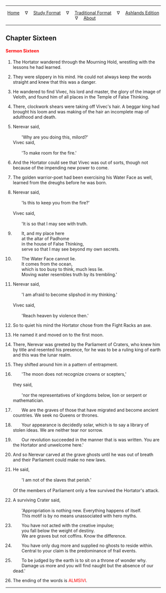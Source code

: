 
---

<!--- Jekyll Page Links -->

<center>
<a href="../../../index.html">Home</a>
&emsp;&nabla;&emsp;
<a href="../../index-study.html">Study Format</a>
&emsp;&nabla;&emsp;
<a href="../../index-traditional.html">Traditional Format</a>
&emsp;&nabla;&emsp;
<a href="../../index-ashlands.html">Ashlands Edition</a>
&emsp;&nabla;&emsp;
<a href="../../../about.html">About</a>
</center>

<!--- Markdown Body Below: -->

---

## Chapter Sixteen

#### <span style="color:red">Sermon Sixteen</span>

1. The Hortator wandered through the Mourning Hold, wrestling with the lessons he had learned.
2. They were slippery in his mind. He could not always keep the words straight and knew that this was a danger.
3. He wandered to find Vivec, his lord and master, the glory of the image of Veloth, and found him of all places in the Temple of False Thinking.
4. There, clockwork shears were taking off Vivec's hair. A beggar king had brought his loom and was making of the hair an incomplete map of adulthood and death.

5. Nerevar said,\
\
&emsp;&emsp;'Why are you doing this, milord?'
\
Vivec said,\
\
&emsp;&emsp;'To make room for the fire.'

6. And the Hortator could see that Vivec was out of sorts, though not because of the impending new power to come.
7. The golden warrior-poet had been exercising his Water Face as well, learned from the dreughs before he was born.

8. Nerevar said,\
\
&emsp;&emsp;'Is this to keep you from the fire?'\
\
Vivec said,\
\
&emsp;&emsp;'It is so that I may see with truth.
9. &emsp;&emsp;It, and my place here\
&emsp;&emsp;at the altar of Padhome\
&emsp;&emsp;in the house of False Thinking,\
&emsp;&emsp;serve so that I may see beyond my own secrets.
10. &emsp;&emsp;The Water Face cannot lie.\
&emsp;&emsp;It comes from the ocean,\
&emsp;&emsp;which is too busy to think, much less lie.\
&emsp;&emsp;Moving water resembles truth by its trembling.'

11. Nerevar said,\
\
&emsp;&emsp;'I am afraid to become slipshod in my thinking.'\
\
Vivec said,\
\
&emsp;&emsp;'Reach heaven by violence then.'

12. So to quiet his mind the Hortator chose from the Fight Racks an axe.
13. He named it and moved on to the first moon.

14. There, Nerevar was greeted by the Parliament of Craters, who knew him by title and resented his presence, for he was to be a ruling king of earth and this was the lunar realm.
15. They shifted around him in a pattern of entrapment.

16. &emsp;&emsp;'The moon does not recognize crowns or scepters,'\
\
they said,\
\
&emsp;&emsp;'nor the representatives of kingdoms below, lion or serpent or mathematician.
17. &emsp;&emsp;We are the graves of those that have migrated and become ancient countries. We seek no Queens or thrones.
18. &emsp;&emsp;Your appearance is decidedly solar, which is to say a library of stolen ideas. We are neither tear nor sorrow.
19. &emsp;&emsp;Our revolution succeeded in the manner that is was written. You are the Hortator and unwelcome here.'

20. And so Nerevar carved at the grave ghosts until he was out of breath and their Parliament could make no new laws.

21. He said,\
\
&emsp;&emsp;'I am not of the slaves that perish.'\
\
Of the members of Parliament only a few survived the Hortator's attack.

22. A surviving Crater said,\
\
&emsp;&emsp;'Appropriation is nothing new. Everything happens of itself.\
&emsp;&emsp;This motif is by no means unassociated with hero myths.

23. &emsp;&emsp;You have not acted with the creative impulse;\
&emsp;&emsp;you fall below the weight of destiny.\
&emsp;&emsp;We are graves but not coffins. Know the difference.

24. &emsp;&emsp;You have only dug more and supplied no ghosts to reside within.\
&emsp;&emsp;Central to your claim is the predominance of frail events.

25. &emsp;&emsp;To be judged by the earth is to sit on a throne of wonder why.\
&emsp;&emsp;Damage us more and you will find naught but the absence of our dead.'

26. The ending of the words is
<span style="color:red">ALMSIVI</span>.

---
